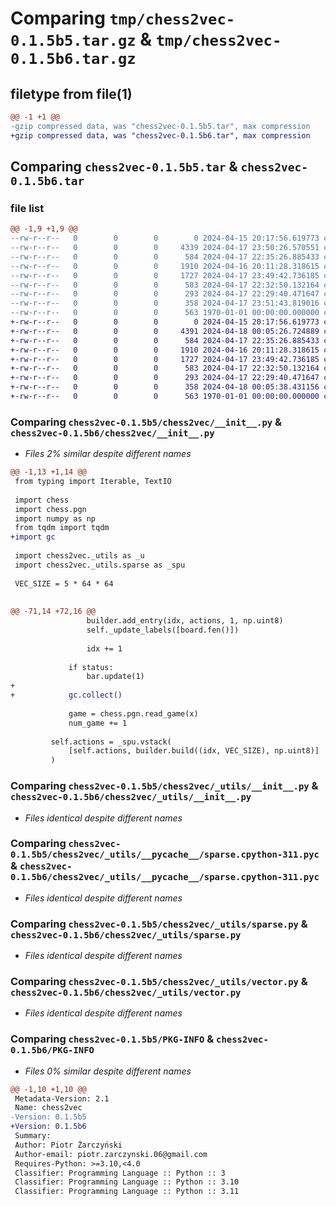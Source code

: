 # Comparing `tmp/chess2vec-0.1.5b5.tar.gz` & `tmp/chess2vec-0.1.5b6.tar.gz`

## filetype from file(1)

```diff
@@ -1 +1 @@
-gzip compressed data, was "chess2vec-0.1.5b5.tar", max compression
+gzip compressed data, was "chess2vec-0.1.5b6.tar", max compression
```

## Comparing `chess2vec-0.1.5b5.tar` & `chess2vec-0.1.5b6.tar`

### file list

```diff
@@ -1,9 +1,9 @@
--rw-r--r--   0        0        0        0 2024-04-15 20:17:56.619773 chess2vec-0.1.5b5/README.md
--rw-r--r--   0        0        0     4339 2024-04-17 23:50:26.570551 chess2vec-0.1.5b5/chess2vec/__init__.py
--rw-r--r--   0        0        0      584 2024-04-17 22:35:26.885433 chess2vec-0.1.5b5/chess2vec/_utils/__init__.py
--rw-r--r--   0        0        0     1910 2024-04-16 20:11:28.318615 chess2vec-0.1.5b5/chess2vec/_utils/__pycache__/sparse.cpython-311.pyc
--rw-r--r--   0        0        0     1727 2024-04-17 23:49:42.736185 chess2vec-0.1.5b5/chess2vec/_utils/sparse.py
--rw-r--r--   0        0        0      583 2024-04-17 22:32:50.132164 chess2vec-0.1.5b5/chess2vec/_utils/vector.py
--rw-r--r--   0        0        0      293 2024-04-17 22:29:40.471647 chess2vec-0.1.5b5/chess2vec/pgn.py
--rw-r--r--   0        0        0      358 2024-04-17 23:51:43.819016 chess2vec-0.1.5b5/pyproject.toml
--rw-r--r--   0        0        0      563 1970-01-01 00:00:00.000000 chess2vec-0.1.5b5/PKG-INFO
+-rw-r--r--   0        0        0        0 2024-04-15 20:17:56.619773 chess2vec-0.1.5b6/README.md
+-rw-r--r--   0        0        0     4391 2024-04-18 00:05:26.724889 chess2vec-0.1.5b6/chess2vec/__init__.py
+-rw-r--r--   0        0        0      584 2024-04-17 22:35:26.885433 chess2vec-0.1.5b6/chess2vec/_utils/__init__.py
+-rw-r--r--   0        0        0     1910 2024-04-16 20:11:28.318615 chess2vec-0.1.5b6/chess2vec/_utils/__pycache__/sparse.cpython-311.pyc
+-rw-r--r--   0        0        0     1727 2024-04-17 23:49:42.736185 chess2vec-0.1.5b6/chess2vec/_utils/sparse.py
+-rw-r--r--   0        0        0      583 2024-04-17 22:32:50.132164 chess2vec-0.1.5b6/chess2vec/_utils/vector.py
+-rw-r--r--   0        0        0      293 2024-04-17 22:29:40.471647 chess2vec-0.1.5b6/chess2vec/pgn.py
+-rw-r--r--   0        0        0      358 2024-04-18 00:05:38.431156 chess2vec-0.1.5b6/pyproject.toml
+-rw-r--r--   0        0        0      563 1970-01-01 00:00:00.000000 chess2vec-0.1.5b6/PKG-INFO
```

### Comparing `chess2vec-0.1.5b5/chess2vec/__init__.py` & `chess2vec-0.1.5b6/chess2vec/__init__.py`

 * *Files 2% similar despite different names*

```diff
@@ -1,13 +1,14 @@
 from typing import Iterable, TextIO
 
 import chess
 import chess.pgn
 import numpy as np
 from tqdm import tqdm
+import gc
 
 import chess2vec._utils as _u
 import chess2vec._utils.sparse as _spu
 
 VEC_SIZE = 5 * 64 * 64
 
 
@@ -71,14 +72,16 @@
                 builder.add_entry(idx, actions, 1, np.uint8)
                 self._update_labels([board.fen()])
 
                 idx += 1
 
             if status:
                 bar.update(1)
+                
+            gc.collect()
 
             game = chess.pgn.read_game(x)
             num_game += 1
 
         self.actions = _spu.vstack(
             [self.actions, builder.build((idx, VEC_SIZE), np.uint8)]
         )
```

### Comparing `chess2vec-0.1.5b5/chess2vec/_utils/__init__.py` & `chess2vec-0.1.5b6/chess2vec/_utils/__init__.py`

 * *Files identical despite different names*

### Comparing `chess2vec-0.1.5b5/chess2vec/_utils/__pycache__/sparse.cpython-311.pyc` & `chess2vec-0.1.5b6/chess2vec/_utils/__pycache__/sparse.cpython-311.pyc`

 * *Files identical despite different names*

### Comparing `chess2vec-0.1.5b5/chess2vec/_utils/sparse.py` & `chess2vec-0.1.5b6/chess2vec/_utils/sparse.py`

 * *Files identical despite different names*

### Comparing `chess2vec-0.1.5b5/chess2vec/_utils/vector.py` & `chess2vec-0.1.5b6/chess2vec/_utils/vector.py`

 * *Files identical despite different names*

### Comparing `chess2vec-0.1.5b5/PKG-INFO` & `chess2vec-0.1.5b6/PKG-INFO`

 * *Files 0% similar despite different names*

```diff
@@ -1,10 +1,10 @@
 Metadata-Version: 2.1
 Name: chess2vec
-Version: 0.1.5b5
+Version: 0.1.5b6
 Summary: 
 Author: Piotr Żarczyński
 Author-email: piotr.zarczynski.06@gmail.com
 Requires-Python: >=3.10,<4.0
 Classifier: Programming Language :: Python :: 3
 Classifier: Programming Language :: Python :: 3.10
 Classifier: Programming Language :: Python :: 3.11
```

